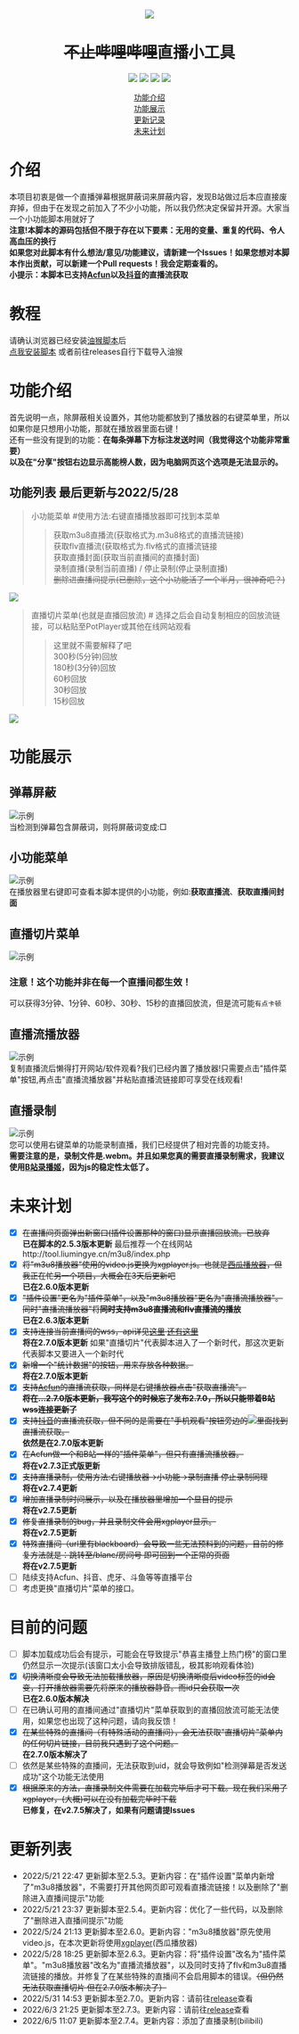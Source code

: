 <p style="font-size:12px" align="center"><img src="https://i1.hdslb.com/bfs/live/83f48bf72165be6ed8d59ac249aec58e48360575.png" /></p>
<h1 align="center" dir="auto"><del>不止哔哩哔哩</del>直播小工具</h1>
<p align="center" dir="auto">
  <a><img src="https://img.shields.io/github/stars/isma123HH/bilibili_live-assistant.svg"></img></a> 
  <img src="https://img.shields.io/github/forks/isma123HH/bilibili_live-assistant.svg"></img> 
  <img src="https://img.shields.io/github/issues/isma123HH/bilibili_live-assistant.svg"></img> 
  <img src="https://img.shields.io/github/license/isma123HH/bilibili_live-assistant.svg"></img>
</p>
<p align="center" dir="auto">
  <a href="#功能介绍">功能介绍</a>
  <br>
  <a href="#功能展示">功能展示</a>
  <br>
  <a href="#更新列表">更新记录</a>
  <br>
  <a href="#未来计划">未来计划</a>
</p>

# 介绍
本项目初衷是做一个直播弹幕根据屏蔽词来屏蔽内容，发现B站做过后本应直接废弃掉，但由于在发现之前加入了不少小功能，所以我仍然决定保留并开源。大家当一个小功能脚本用就好了<br>
<b>注意!本脚本的源码包括但不限于存在以下要素：无用的变量、重复的代码、令人高血压的换行</b><br>
<b>如果您对此脚本有什么想法/意见/功能建议，请新建一个Issues！如果您想对本脚本作出贡献，可以新建一个Pull requests！我会定期查看的。</b><br>
<b>小提示：本脚本已支持<a href=https://live.acfun.cn/>Acfun</a>以及<a href=https://live.douyin.com/>抖音</a>的直播流获取</b>
# 教程
请确认浏览器已经安装<a href="https://www.tampermonkey.net/">油猴脚本</a>后<br>
<a href="https://github.com/isma123HH/bilibili_live-assistant/raw/main/build/bili_live_assistant.user.js">点我安装脚本</a> 或者前往releases自行下载导入油猴
# 功能介绍
首先说明一点，除屏蔽相关设置外，其他功能都放到了播放器的右键菜单里，所以如果你是只想用小功能，那就在播放器里面右键！<br>
还有一些没有提到的功能：<b>在每条弹幕下方标注发送时间（我觉得这个功能非常重要）</b><br>
<b>以及在"分享"按钮右边显示高能榜人数，因为电脑网页这个选项是无法显示的。</b>
<br>
## 功能列表 最后更新与2022/5/28
>小功能菜单 #使用方法:右键直播播放器即可找到本菜单
>>获取m3u8直播流(获取格式为.m3u8格式的直播流链接)<br>
>>获取flv直播流(获取格式为.flv格式的直播流链接<br>
>>获取直播封面(获取当前直播间的直播封面)<br>
>>录制直播(录制当前直播) / 停止录制(停止录制直播)<br>
>><del>删除进直播间提示(已删除，这个小功能活了一个半月，很神奇吧？)</del><br>
<img src="assets/QQ截图20220528182944.png" />

>直播切片菜单(也就是直播回放流) # 选择之后会自动复制相应的回放流链接，可以粘贴至PotPlayer或其他在线网站观看
>>这里就不需要解释了吧<br>
>>300秒(5分钟)回放<br>
>>180秒(3分钟)回放<br>
>>60秒回放<br>
>>30秒回放<br>
>>15秒回放<br>
<img src="assets/QQ截图20220518233312.png" />

# 功能展示
## 弹幕屏蔽
<img src="assets/Desktop 2022.05.18 - 21.41.02.05.gif" alt="示例" /><br>
当检测到弹幕包含屏蔽词，则将屏蔽词变成:□
## 小功能菜单
<img src="assets/Desktop 2022.05.18 - 21.41.02.05_1.gif" alt="示例" /><br>
在播放器里右键即可查看本脚本提供的小功能，例如:<b>获取直播流</b>、<b>获取直播间封面</b>
<br>
## 直播切片菜单
<img src="assets/Desktop 2022.05.18 - 21.41.02.05_2.gif" alt="示例" /><br>
### 注意！这个功能并非在每一个直播间都生效！
可以获得3分钟、1分钟、60秒、30秒、15秒的直播回放流，但是流可能`有点卡顿`
## 直播流播放器
<img src="assets/live_player_show.gif" alt="示例" /><br>
复制直播流后懒得打开网站/软件观看?我们已经内置了播放器!只需要点击"插件菜单"按钮,再点击"直播流播放器"并粘贴直播流链接即可享受在线观看!<br>
## 直播录制
<img src="assets/live_rec_show.gif" alt="示例" /><br>
您可以使用右键菜单的功能录制直播，我们已经提供了相对完善的功能支持。<br><b>需要注意的是，录制文件是.webm。并且如果您真的需要直播录制需求，我建议使用<a href=https://rec.danmuji.org/>B站录播姬</a>，因为js的稳定性太低了。</b>

# 未来计划
- [x] <del>在直播间页面弹出新窗口(插件设置那种的窗口)显示直播回放流。已放弃</del><br><b>已在脚本的2.5.3版本更新</b> 最后推荐一个在线网站http://tool.liumingye.cn/m3u8/index.php
- [x] <del>将"m3u8播放器"使用的video.js更换为xgplayer.js。也就是<a href=https://v2.h5player.bytedance.com/>西瓜播放器</a>，但我正在忙另一个项目，大概会在3天后更新吧</del><br><b>已在2.6.0版本更新</b>
- [x] <del>"插件设置"更名为"插件菜单"，以及"m3u8播放器"更名为"直播流播放器"。同时"直播流播放器"将<b>同时支持m3u8直播流和flv直播流的播放</b></del><br><b>已在2.6.3版本更新</b>
- [x] <del>支持连接当前直播间的wss，api详见<a href=https://github.com/SocialSisterYi/bilibili-API-collect/blob/master/live/message_stream.md>这里</a> <a href=https://github.com/SocialSisterYi/bilibili-API-collect/issues/360>还有这里</a></del><br><b>将在2.7.0版本更新</b> 如果"直播切片"代表脚本进入了一个新时代，那这次更新代表脚本又要进入一个新时代
- [x] <del>新增一个"统计数据"的按钮，用来存放各种数据。</del> <br><b>将在2.7.0版本更新</b>
- [x] <del>支持<a href=https://live.acfun.cn/>Acfun</a>的直播流获取，同样是右键播放器点击"获取直播流"。<br><b>将在...2.7.0版本更新，我写这个的时候忘了发布2.7.0，所以只能带着B站wss连接更新了</b></del> 
- [x] <del>支持<a href=https://live.douyin.com/>抖音</a>的直播流获取，但不同的是需要在"手机观看"按钮旁边的<img src="assets/QQ截图20220530232439.png"/>里面找到直播流获取。</del><br><b>依然是在2.7.0版本更新</b>
- [x] <del>在Acfun做一个和B站一样的"插件菜单"，但只有直播流播放器。</del><br><b>将在v2.7.3正式版更新</b>
- [x] <del>支持直播录制，使用方法:右键播放器->小功能->录制直播 停止录制同理</del><br><b>将在v2.7.4更新</b>
- [x] <del>增加直播录制时间展示，以及在播放器里增加一个显目的提示</del><br><b>将在v2.7.5更新</b>  
- [x] <del>修复直播录制的bug，并且录制文件会用xgplayer显示。</del><br><b>将在v2.7.5更新</b>
- [x] <del>特殊直播间（url里有blackboard）会导致一些无法预料到的问题，目前的修复方法就是：跳转至/blanc/房间号 即可回到一个正常的页面</del><br><b>将在v2.7.5更新</b>
- [ ] 陆续支持Acfun、抖音、虎牙、斗鱼等等直播平台
- [ ] 考虑更换"直播切片"菜单的接口。

# 目前的问题
- [ ] 脚本加载成功后会有提示，可能会在导致提示"恭喜主播登上热门榜"的窗口里仍然显示一次提示(该窗口太小会导致排版错乱，极其影响观看体验)
- [x] <del>切换清晰度会导致无法加载播放器，原因是切换清晰度后video标签的id会变，打开播放器需要先将原来的播放器静音。而id只会获取一次</del><br><b>已在2.6.0版本解决</b>
- [ ] 在已确认可用的直播间通过"直播切片"菜单获取到的直播回放流可能无法使用，如果您也出现了这种问题，请向我反馈！
- [x] <del>在某些特殊的直播间（有特殊活动的直播间），会无法获取"直播切片"菜单内的任何切片链接，目前我只遇到了这个问题。</del><br><b>在2.7.0版本解决了</b>
- [ ] 依然是某些特殊的直播间，无法获取到uid，就会导致例如"检测弹幕是否发送成功"这个功能无法使用
- [x] <del>根据原来的方法，直播录制文件需要在加载完毕后才可下载。现在我们采用了xgplayer，(大概)可以在没有加载完毕时下载</del><br><b>已修复，在v2.7.5解决了，如果有问题请提Issues</b>

# 更新列表
<ul>
<li>2022/5/21 22:47 更新脚本至2.5.3。更新内容：在"插件设置"菜单内新增了"m3u8播放器"，不需要打开其他网页即可观看直播流链接！以及删除了"删除进入直播间提示"功能</li>
<li>2022/5/21 23:37 更新脚本至2.5.4。更新内容：优化了一些代码，以及删除了"删除进入直播间提示"功能</li>
<li>2022/5/24 21:13 更新脚本至2.6.0。更新内容："m3u8播放器"原先使用video.js，在本次更新将使用<a href=https://v2.h5player.bytedance.com/>xgplayer</a>(西瓜播放器)</li>
<li>2022/5/28 18:25 更新脚本至2.6.3。更新内容：将"插件设置"改名为"插件菜单"。"m3u8播放器"改名为"直播流播放器"，以及同时支持了flv和m3u8直播流链接的播放。并修复了在某些特殊的直播间不会启用脚本的错误。<del>（但仍然无法获取直播切片 但在2.7.0版本解决了）</del></li>
<li>2022/5/31 14:53 更新脚本至2.7.0。更新内容：请前往<a href=https://github.com/isma123HH/bilibili_live-assistant/releases>release</a>查看</li>
<li>2022/6/3 21:25 更新脚本至2.7.3。更新内容：请前往<a href=https://github.com/isma123HH/bilibili_live-assistant/releases>release</a>查看</li>
<li>2022/6/5 11:07 更新脚本至2.7.4。更新内容：添加了直播录制(bilibili)</li>
</ul>
